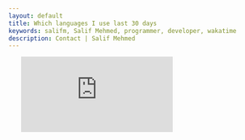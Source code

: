 ```yaml
---
layout: default
title: Which languages I use last 30 days
keywords: salifm, Salif Mehmed, programmer, developer, wakatime
description: Contact | Salif Mehmed
---
```


<figure style="width:90%; max-width:1000px; margin:auto;"><embed src="https://wakatime.com/share/@salifm/6ccf8096-a57a-4a7e-b766-c1f95bf57e46.svg" /></figure>
